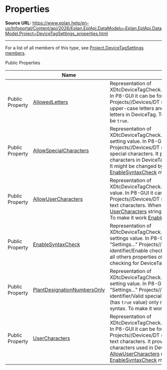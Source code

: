 # Properties

**Source URL:** https://www.eplan.help/en-us/Infoportal/Content/api/2026/Eplan.EplApi.DataModelu~Eplan.EplApi.DataModel.Project+DeviceTagSettings_properties.html

---

For a list of all members of this type, see [Project.DeviceTagSettings members](Eplan.EplApi.DataModelu~Eplan.EplApi.DataModel.Project+DeviceTagSettings_members.html).

Public Properties

|  | Name | Description |
| --- | --- | --- |
| Public Property | [AllowedLetters](Eplan.EplApi.DataModelu~Eplan.EplApi.DataModel.Project+DeviceTagSettings~AllowedLetters.html) | Representation of XDtcDeviceTagCheck.Hierarchy.AllowedLetters setting value. In P8-GUI it can be found in the "File" -> "Settings..." Projects/<project>/Devices/DT syntax check:Structure identifier/All upper-case letters and numbers. It provides possibility to use letters in DeviceTag. To make it work [EnableSyntaxCheck](Eplan.EplApi.DataModelu~Eplan.EplApi.DataModel.Project+DeviceTagSettings~EnableSyntaxCheck.html) must be `true`. |
| Public Property | [AllowSpecialCharacters](Eplan.EplApi.DataModelu~Eplan.EplApi.DataModel.Project+DeviceTagSettings~AllowSpecialCharacters.html) | Representation of XDtcDeviceTagCheck.Hierarchy.AllowSpecialCharacters setting value. In P8-GUI it can be found in "File" -> "Settings..." Projects/<project>/Devices/DT syntax check:Structure identifier/Valid special characters. It provides possibility to use special characters in DeviceTag. Special characters are: `\_' `?' `\*' `,' . It might be changed by dynamic configuration. To make it work [EnableSyntaxCheck](Eplan.EplApi.DataModelu~Eplan.EplApi.DataModel.Project+DeviceTagSettings~EnableSyntaxCheck.html) must be `true`. |
| Public Property | [AllowUserCharacters](Eplan.EplApi.DataModelu~Eplan.EplApi.DataModel.Project+DeviceTagSettings~AllowUserCharacters.html) | Representation of XDtcDeviceTagCheck.Hierarchy.AllowUserCharacters setting value. In P8-GUI it can be found in the "File" -> "Settings..." Projects/<project>/Devices/DT syntax check:Structure identifier/Special text characters. When this option is enabled, all characters in [UserCharacters](Eplan.EplApi.DataModelu~Eplan.EplApi.DataModel.Project+DeviceTagSettings~UserCharacters.html) string are possible to be used in DeviceTags. To make it work [EnableSyntaxCheck](Eplan.EplApi.DataModelu~Eplan.EplApi.DataModel.Project+DeviceTagSettings~EnableSyntaxCheck.html) must be `true`. |
| Public Property | [EnableSyntaxCheck](Eplan.EplApi.DataModelu~Eplan.EplApi.DataModel.Project+DeviceTagSettings~EnableSyntaxCheck.html) | Representation of XDtcDeviceTagCheck.Hierarchy.ActivateDeviceTagCheck settings value. In P8-GUI it can be found in the "File" -> "Settings..." Projects/<project>/Devices/DT syntax check:Structure identifier/Enable check. If value of this property is `false` then all others properties of this class will not be used - syntax checking for DeviceTags names is disabled. |
| Public Property | [PlantDesignationNumbersOnly](Eplan.EplApi.DataModelu~Eplan.EplApi.DataModel.Project+DeviceTagSettings~PlantDesignationNumbersOnly.html) | Representation of XDtcDeviceTagCheck.Hierarchy.PlantDesignationNumbersOnly setting value. In P8-GUI it can be found in the "File" -> "Settings..." Projects/<project>/Devices/DT syntax check:Structure identifier/Valid special characters. When this option is enabled (has `true` value) only numbers can be used in DeviceTag syntax. To make it work [EnableSyntaxCheck](Eplan.EplApi.DataModelu~Eplan.EplApi.DataModel.Project+DeviceTagSettings~EnableSyntaxCheck.html) must be `true`. |
| Public Property | [UserCharacters](Eplan.EplApi.DataModelu~Eplan.EplApi.DataModel.Project+DeviceTagSettings~UserCharacters.html) | Representation of XDtcDeviceTagCheck.Hierarchy.UserCharacters setting value. In P8-GUI it can be found in the "File" -> "Settings..." Projects/<project>/Devices/DT syntax check:Structure identifier/Special text characters. It provides possibility to enhance allowed characters used in DeviceTag syntax. To use this property [AllowUserCharacters](Eplan.EplApi.DataModelu~Eplan.EplApi.DataModel.Project+DeviceTagSettings~AllowUserCharacters.html) must be `true` like also [EnableSyntaxCheck](Eplan.EplApi.DataModelu~Eplan.EplApi.DataModel.Project+DeviceTagSettings~EnableSyntaxCheck.html) must be `true` |


